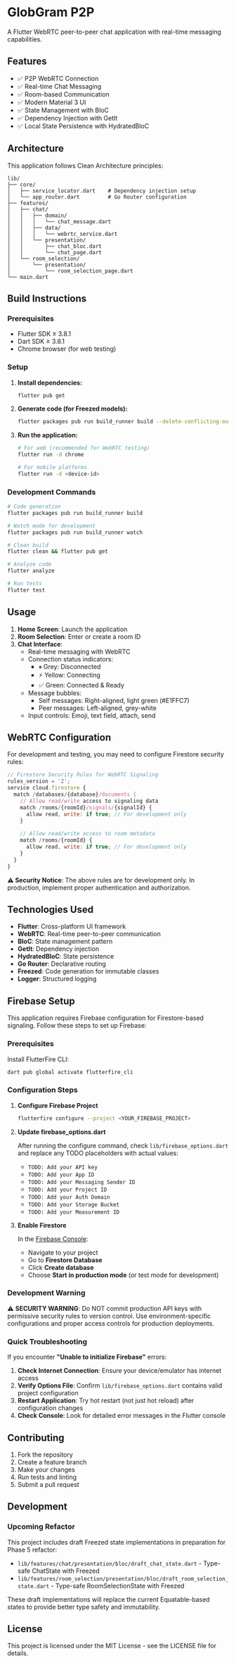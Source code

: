 # GlobGram P2P

A Flutter WebRTC peer-to-peer chat application with real-time messaging capabilities.

## Features

- ✅ P2P WebRTC Connection
- ✅ Real-time Chat Messaging
- ✅ Room-based Communication
- ✅ Modern Material 3 UI
- ✅ State Management with BloC
- ✅ Dependency Injection with GetIt
- ✅ Local State Persistence with HydratedBloC

## Architecture

This application follows Clean Architecture principles:

```
lib/
├── core/
│   ├── service_locator.dart    # Dependency injection setup
│   └── app_router.dart         # Go Router configuration
├── features/
│   ├── chat/
│   │   ├── domain/
│   │   │   └── chat_message.dart
│   │   ├── data/
│   │   │   └── webrtc_service.dart
│   │   └── presentation/
│   │       ├── chat_bloc.dart
│   │       └── chat_page.dart
│   └── room_selection/
│       └── presentation/
│           └── room_selection_page.dart
└── main.dart
```

## Build Instructions

### Prerequisites

- Flutter SDK ≥ 3.8.1
- Dart SDK ≥ 3.8.1
- Chrome browser (for web testing)

### Setup

1. **Install dependencies:**
   ```bash
   flutter pub get
   ```

2. **Generate code (for Freezed models):**
   ```bash
   flutter packages pub run build_runner build --delete-conflicting-outputs
   ```

3. **Run the application:**
   ```bash
   # For web (recommended for WebRTC testing)
   flutter run -d chrome
   
   # For mobile platforms
   flutter run -d <device-id>
   ```

### Development Commands

```bash
# Code generation
flutter packages pub run build_runner build

# Watch mode for development
flutter packages pub run build_runner watch

# Clean build
flutter clean && flutter pub get

# Analyze code
flutter analyze

# Run tests
flutter test
```

## Usage

1. **Home Screen**: Launch the application
2. **Room Selection**: Enter or create a room ID
3. **Chat Interface**: 
   - Real-time messaging with WebRTC
   - Connection status indicators:
     - ⏸ Grey: Disconnected
     - ⚡ Yellow: Connecting
     - ✅ Green: Connected & Ready
   - Message bubbles:
     - Self messages: Right-aligned, light green (#E1FFC7)
     - Peer messages: Left-aligned, grey-white
   - Input controls: Emoji, text field, attach, send

## WebRTC Configuration

For development and testing, you may need to configure Firestore security rules:

```javascript
// Firestore Security Rules for WebRTC Signaling
rules_version = '2';
service cloud.firestore {
  match /databases/{database}/documents {
    // Allow read/write access to signaling data
    match /rooms/{roomId}/signals/{signalId} {
      allow read, write: if true; // For development only
    }
    
    // Allow read/write access to room metadata
    match /rooms/{roomId} {
      allow read, write: if true; // For development only
    }
  }
}
```

**⚠️ Security Notice**: The above rules are for development only. In production, implement proper authentication and authorization.

## Technologies Used

- **Flutter**: Cross-platform UI framework
- **WebRTC**: Real-time peer-to-peer communication
- **BloC**: State management pattern
- **GetIt**: Dependency injection
- **HydratedBloC**: State persistence
- **Go Router**: Declarative routing
- **Freezed**: Code generation for immutable classes
- **Logger**: Structured logging

## Firebase Setup

This application requires Firebase configuration for Firestore-based signaling. Follow these steps to set up Firebase:

### Prerequisites

Install FlutterFire CLI:
```bash
dart pub global activate flutterfire_cli
```

### Configuration Steps

1. **Configure Firebase Project**
   ```bash
   flutterfire configure --project <YOUR_FIREBASE_PROJECT>
   ```
   
2. **Update firebase_options.dart**
   
   After running the configure command, check `lib/firebase_options.dart` and replace any TODO placeholders with actual values:
   - `TODO: Add your API key`
   - `TODO: Add your App ID`
   - `TODO: Add your Messaging Sender ID`
   - `TODO: Add your Project ID`
   - `TODO: Add your Auth Domain`
   - `TODO: Add your Storage Bucket`
   - `TODO: Add your Measurement ID`

3. **Enable Firestore**
   
   In the [Firebase Console](https://console.firebase.google.com):
   - Navigate to your project
   - Go to **Firestore Database**
   - Click **Create database**
   - Choose **Start in production mode** (or test mode for development)

### Development Warning

⚠️ **SECURITY WARNING**: Do NOT commit production API keys with permissive security rules to version control. Use environment-specific configurations and proper access controls for production deployments.

### Quick Troubleshooting

If you encounter **"Unable to initialize Firebase"** errors:

1. **Check Internet Connection**: Ensure your device/emulator has internet access
2. **Verify Options File**: Confirm `lib/firebase_options.dart` contains valid project configuration
3. **Restart Application**: Try hot restart (not just hot reload) after configuration changes
4. **Check Console**: Look for detailed error messages in the Flutter console

## Contributing

1. Fork the repository
2. Create a feature branch
3. Make your changes
4. Run tests and linting
5. Submit a pull request

## Development

### Upcoming Refactor

This project includes draft Freezed state implementations in preparation for Phase 5 refactor:
- `lib/features/chat/presentation/bloc/draft_chat_state.dart` - Type-safe ChatState with Freezed
- `lib/features/room_selection/presentation/bloc/draft_room_selection_state.dart` - Type-safe RoomSelectionState with Freezed

These draft implementations will replace the current Equatable-based states to provide better type safety and immutability.

## License

This project is licensed under the MIT License - see the LICENSE file for details.
